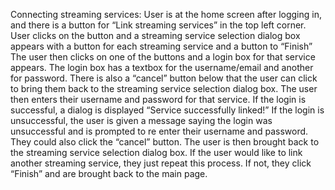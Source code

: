 Connecting streaming services:
User is at the home screen after logging in, and there is a button for “Link streaming services” in the top left corner.
User clicks on the button and a streaming service selection dialog box appears with a button for each streaming service and a button to “Finish”
The user then clicks on one of the buttons and a login box for that service appears. The login box has a textbox for the username/email and another for password. There is also a “cancel” button below that the user can click to bring them back to the streaming service selection dialog box.
The user then enters their username and password for that service.
If the login is successful, a dialog is displayed “Service successfully linked!”
If the login is unsuccessful, the user is given a message saying the login was unsuccessful and is prompted to re enter their username and password. They could also click the “cancel” button.
The user is then brought back to the streaming service selection dialog box.
If the user would like to link another streaming service, they just repeat this process. If not, they click “Finish” and are brought back to the main page.
